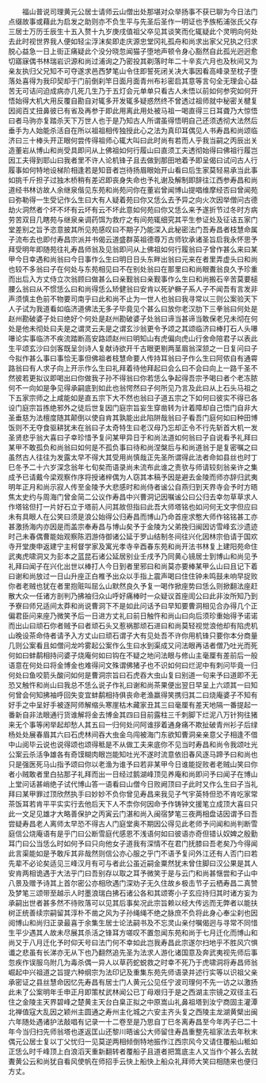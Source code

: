 <!-- { "loadSidebar": true } -->
　　福山普说司理黄元公居士请师云山僧出处那堪对众举扬事不获已聊为今日法门点缀故事或藉此为启发之助则亦不负生平与先圣后圣作一明证也予族柘浦张氏父存三居士万历壬辰生十五入赘十九岁庚戌值祖父卒见其谈笑而化辄疑此个灵明向何处去此时视世界我人便如轻尘浮沫矣即走庆源忠堂冈礼孤舟和尚求出家父兄执之归求脱心益急一日上街正痛疑此个没分晓忽闻猫子堕地声顿令身心豁然自此孤光迥迥愈切寤寐偶书林瑞岩识源和尚过浦询之乃密投其剃落时年二十辛亥六月也及秋间又为亲友执归父兄知不可夺遂求邑西梦笔山令住即誓死闭关决大事因看高峰录至枕子堕落处喜得为我印契却于门前倒刹竿日面月面青州布衫密启其意等言句全无理会心益苦无可诘问迫成病亦几死几生乃于五灯会元单单只看古人未悟以前如何参究如何开悟始得大机大用反覆自勘自对辄多开发辄多疑惑然终不曾透过祖师就中秘密关楗复因阅百丈扭鼻彼已有省及再参于即此用离此用处被马祖一喝直得三日耳聋乃大惊悟曰者马驹亦复踏杀天下万世人也于是乃知古人所谓虽得悟明自己还须透彻大法然后垂手为人始能杀活自在所以祖祖相传独授此心之法为真印耳偶见人书寿昌和尚颂临济曰三十棒头开正眼何尝传得祖师心辄大叫曰此时尚有若而人乎我当嗣之丙辰出关造董岩从博山和尚受具即问从上佛祖如何行履山曰直须工夫透彻始得曰佛祖行履岂因工夫得到耶山曰我者里不许人论机锋子且去做到那田地着予即呈偈曰试问古人行履事如何特地设梯阶相逢若是知音者岂待扬眉眼始开山看曰后生家莫轻易承当此事如挑千斤担子过独木桥稍有差迟即丧身失命也予礼谢及解制即辞往江西参寿昌和尚道经书林访故人余继泉偕见东苑和尚苑问你在董岩曾闻博山提唱维摩经否曰曾闻苑曰弥勒得一生受记作么生曰大有人疑着苑曰你又恁么去予异之向火次因举僧问古德劫火洞然者个坏不坏有云坏有云不坏此意如何苑曰你又恁么来予遂折节过冬时方病劳苦双目几瞎苑与继泉亲调药饵为救疗之有间苑辄细究其平生参证处及征诘五家门堂差别之旨予恣意披其所见苑感叹曰不期子乃能深入此秘密法门吾寿昌者枝慧命属子流布去也即付寿昌宗派并书偈云道盛群英祖德尊万古师钦承诸圣旨启我永怀思予拜受明年即随苑往礼寿昌师翁及见翁即问从上佛祖如何行履翁曰子曾作甚么来曰某甲今日幸遇和尚翁曰今日事作么生曰明日日头东畔出翁曰元来在者里弄虚头曰和尚也较不多翁曰子在何处与东苑相见曰不在别处翁曰在那里曰和尚眼聻翁良久予珍重而出后入方丈侍立次翁顾曰做甚么曰亲觐翁曰亲觐事作么生曰和尚搬石辛苦莫要槌腰么翁曰从不惯恁么曰和尚得恁么矫健翁曰安肯以死驴橛子系人子不闻吾有言发非声须慎主色前不物要司南乎曰此和尚不止为一世人也翁曰我寻常以三则公案验天下人子试为我道看如临济道佛法无多子毕竟见个甚么曰放你老汉肋下三拳翁曰何处是赵州勘破婆子处曰绝好个何处是赵州勘破婆子处翁曰谛当甚谛当敢保老兄未彻在何处是他未彻处曰夫是之谓灵云夫是之谓玄沙翁更令予颂之其颂临济曰棒打石人头嚗嚗论实事临济不疾流踏断高安路颂赵州曰明知山有虎偏向虎山行舍命陪君子以表此生平颂玄沙曰剑客既呈剑诗人复献诗欲开千古眼更剔两茎眉翁深颔之一日复问曰子今拟作甚么事曰事恰无事但佛祖者枝慧命要人传持耳翁曰子作么生曰阿侬自有通霄路翁曰有人求子向上开示作么生曰礼拜着待他拜起曰会么曰不会曰向上一路千圣不然彼若更拟议即喝出曰你做我子孙不得翁曰你若恁么争起得吾宗予喝曰者个老冻脓何不一向如是争见得承嗣底到如此也翁愕然曰子何所见乃言及此曰从上石头马祖之下五家宗师之上咸能如是直五宗下大不然也翁曰子道五宗之下如何曰彼实不得已各设门庭宗旨拣绝邪外之徒后世复因门庭宗旨妄生穿凿转为计着障却自己悟门自非大圣垂慈为法檀度随其颠倒以使自肯其孰能出此陷阱哉翁曰子看吾门庭何如曰种田博饭则不无夺食驱耕犹未在翁曰子太奇特生曰老汉母乃忘却正令不行先斩首大机一发圣贤悲乎翁大喜曰子幸珍惜予复问某甲异日于和尚法道如何翁曰子自说看予礼拜曰某甲不敢孤负和尚翁曰如何是不孤负事曰待和尚涅槃后与和尚道翁于是复密嘱之曰虽然古人往往为发露太早不得大其受用尚慎哉正先圣所谓得此法者命如县丝也时丁巳冬予二十六岁深念翁年七旬矣而语录尚未流布此谁之责欤与师请较刻翁亲许之集成予已请戴今梁观察作序将授诸梓偶为人窃其本稿予因是避去金陵而师亦辞归武夷明年正月和尚示寂人传至金陵予大悲感时和尚侍者谧公自燕归到天界寺会予时方晤焦太史约与周海门曾金简二公议作寿昌中兴曹洞记因嘱谧公曰公归去幸勿草草求人作塔铭但打一片好石立于塔前人问其故但指曰此吾大师塔铭也如问何无文字但应曰未有具眼人在公笑曰须是浪公始得公归寿昌而博山乃命首座求憨大师作铭铭甚工亦甚激扬海内亦因是而盖宗奉寿昌与博山矣予于金陵为父弟挽归闽因访雪峰玄沙遗迹时己未春偶曹能始观察陈泗游侍御诸公延于罗山结制冬间往兴化因林宗伯请于国欢寺开堂庚申返建宁主柯督学家及寓光孝寺辛酉春东苑和尚开法书林复上建阳苑命住武夷虎啸洞又为彭本之蓝昆石诸公延居别业壬戌予乃同黄心镜居士到博山和尚见予礼拜曰闻子在兴化出世以棒打人今日到者里邪曰和尚莫亦要棒某甲么山曰且记下着曰谢和尚放过一日山升座正白椎予出众以手指上震声喝曰住住钟未鸣鼓未响早捉败你者老贼也犹在者里抱赃叫屈么山默然良久予复一喝作掀座势曰恁么则掀翻法座赶散大众一任诸方剖判乃拂袖归众山呼好痛棒时一众疑议首座訚公曰此非汝所知乃到予寮曰师兄适间太莽和尚说曹洞下不是如此问话予曰早知要曹洞相见合办得几个正偏君臣问来座乃微笑予后一日进方丈礼曰前日触忤和尚山曰向后须珍重始得予诺诺而出山曰顽石你者贼予曰者顽石头又惹祸那顽石进曰和尚莫轻视觉浪他却有陷虎机山晚设茶命侍者请予入方丈山曰顽石谓子大有见处吾不许你用机锋只要你本分商量几则公案看且如僧问龙吟雾起公案作么生曰水到渠成又问法眼再诘者僧乃吐光而死何如曰蚌鹬相持问婆子烧庵何如曰钩在不疑之地问法眼与修山主毫厘有差前后一般语意在何处曰将金博金也难得问文殊谓佛猪子也不识如何曰烂泥中有刺问毕竟一归何处曰鱼咬箭头酸问如何是曹洞宗旨曰石虎吞大虫山复曰别道一句来予曰道即不无恐又触忤和尚山曰我总不恁么说子作礼曰谢和尚茶果便出翌日早呈上六颂其一曰知何曾会何知拂袖呼回失变宜蚌鹬相持俱丧命老渔嬴得笑携归其二曰烧庵婆子不知有好手之中呈好手被逐阿师解缩头寒崖枯木藏家丑其三曰毫厘有差天地隔一番提起一番新自非法眼通行货谁解将金去博金其四曰目前露柱三千刺脚下烂泥八万针狗往猪来无个事等闲举起却愁人其五曰一归何处问阿谁拶着通身痛不欺扯破青州衫子后绿杨处处展春眉其六曰石虎林间吞大虫金乌闯被海门东欲知曹洞亲亲意父子相逢不借中山阅毕云说也说得颂也颂得秪是不从做工夫来底你不见当时寿昌和尚令我颂吐光公案云杀活争雄各有奇馍糊肉眼岂能知吐光不遂时流意依旧春风逐马蹄予曰和尚也只是强医死马山指予颂曰你以老渔为谁予曰若非某甲今日谁能捉败者老贼山笑曰你者小贼敢者里白拈那子礼拜而出一日经过鹅湖峰顶见养庵和尚即问予曰闻子在博山上堂问话甚峭绝子试代博山答一语看曰山僧今日败阙顶曰子此时又作么生曰子当礼拜曰某甲罪过顶欣然执手曰妙妙不负你曾见寿昌来我见子气宇英特但恐不肯吃家常茶饭耳若肯平平实实行去他后天下人不柰你何因命予作铸钟文援笔立成顶大喜曰只此一文足见雄才大略善保护之丙寅云门湛和尚入闽宿梦笔三夜两相盘诘因谓予曰吾尝疑寿昌老人离师太早恐不得古人门庭堂奥不期因公得见此老师予问闻和尚判断雪庭信公烧庵语有是乎门曰公断雪庭代感恩不浅语何如曰彼语亦奇但错认奴婢之殷勤耳门曰公当恁么时如何予曰只向他女子道我有深情不在君门抚膝曰吾老矣乃今得闻此言渠能如是予敢斥其非哉然则信公亦心服之乎门不语予复问外江还有人否门曰若先辈不必论矣适见三峰汉月有可与者此公虽近嗣金粟然犹未曾住脚曰汉公果是其人安肯两相诡遇于大法乎门曰吾别存以取之耳予微笑于是与云门和尚甚惬尝和子山中八景及赠予诗其上首尔密公亦相欣遇门深劝子无久住故乡极击节子云栖寿昌二真赞及梦笔三颂带至越示人时墨浪瑞白拂石诸公各和其颂寄小子玄应持归其时诸方妄为承嗣出世者甚多然不待败落可以见其后事矣况此宗旨赖以经大传远而无弊者以能扶树正统善续宗嗣留其淳朴不凿之风为子孙绳绳不绝之脉庶不负将此身心奉尘刹也因阅博山和尚归正录最喜于余集生居士论法嗣书及不忘灵山亲付嘱偈迥与寻常不同惜生平少遇其人故未尽展其杀活之锋耳方嗟叹不置忽闻东苑和尚于七月迁化而博山和尚又于八月迁化予时仰天号曰法门何不幸如此岂我寿昌此宗遂尔扫地乎不胜风穴惧谶之悲虽有长涕亦无从下也乃翻然追先圣为法求人游化诸国意及奔武夷视先师后事忽疾作误服乌附几为毒杀偶一异人以草药蛇蜕救之时幸不死乃于虎啸洞将寿昌师翁崛起中兴祖道之旨提六种纲宗为法印记及重集东苑先师语录并述行实等以识祖父亲承密证之县丝慧命因忆先寿昌有居士门人黄元公见任宁波司理何不先一访之以激扬此未了公案明年壬申正月即策杖武林闻公已丁母艰归于是之西湖主宗镜之双径主石住之金陵主天界碧峰之楚黄主天台白臬正拟之中原嵩山礼鼻祖塔到汝宁商固主灌潭北禅值寇大乱因之颖州主圆通之寿州主化城之六安主齐头复之西陵主龙湖黄檗出闽六年随处遇诸护法敲唱有记录一十二卷至是乃思自丁巳冬离寿昌至今年丙子已二十年今当归扫先师翁塔也遂返匡山还黎川晤谧公大师留住寿昌重整先祖家法去年秋末偶元公居士复以丁父忧归一见莫逆两相倾倒特地振作江西宗风今又请住覆船山秪如正恁么时千峰顶上白浪滔天重新翻转者覆船子且道者把篙底主人又当作个甚么去就聻黄公云和尚犹自看风使帆在师招手云快上船快上船众礼拜师大笑曰相随来也便归方丈。

